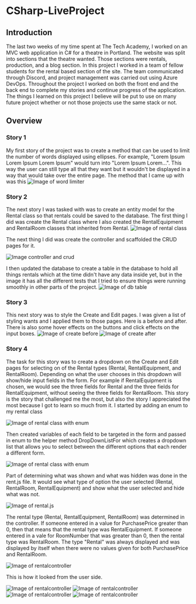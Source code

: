 # CSharp-LiveProject
## Introduction
The last two weeks of my time spent at The Tech Academy, I worked on an MVC web application in C# for a theatre in Portland. The website was split into sections that the theatre wanted. Those sections were rentals, production, and a blog section. In this project I worked in a team of fellow students for the rental based section of the site. The team communicated through Discord, and project management was carried out using Azure DevOps. Throughout the project I worked on both the front end and the back end to complete my stories and continue progress of the application. The things I learned on this project I believe will be put to use on many future project whether or not those projects use the same stack or not.
## Overview
### Story 1
My first story of the project was to create a method that can be used to limit the number of words displayed using ellipses. For example, "Lorem Ipsum Lorem Ipsum Lorem Ipsum" would turn into "Lorem Ipsum Lorem...". This way the user can still type all that they want but it wouldn't be displayed in a way that would take over the entire page. The method that I came up with was this
![Image of word limiter](https://github.com/glarson1/CSharp-LiveProject/blob/main/Images/First.PNG)

### Story 2
The next story I was tasked with was to create an entity model for the Rental class so that rentals could be saved to the database. The first thing I did was create the Rental class where I also created the RentalEquipment and RentalRoom classes that inherited from Rental.
![Image of rental class](https://github.com/glarson1/CSharp-LiveProject/blob/main/Images/Second.PNG)

The next thing I did was create the controller and scaffolded the CRUD pages for it.

![Image controller and crud](https://github.com/glarson1/CSharp-LiveProject/blob/main/Images/Third.PNG)

I then updated the database to create a table in the database to hold all things rentals which at the time didn't have any data inside yet, but in the image it has all the different tests that I tried to ensure things were running smoothly in other parts of the project.
![Image of db table](https://github.com/glarson1/CSharp-LiveProject/blob/main/Images/Fourth.PNG)

### Story 3
This next story was to style the Create and Edit pages. I was given a list of styling wants and I applied them to those pages. Here is a before and after. There is also some hover effects on the buttons and click effects on the input boxes.
![Image of create before](https://github.com/glarson1/CSharp-LiveProject/blob/main/Images/FifthBefore.PNG)
![Image of create after](https://github.com/glarson1/CSharp-LiveProject/blob/main/Images/FifthAfter.PNG)

### Story 4
The task for this story was to create a dropdown on the Create and Edit pages for selecting on of the Rental types (Rental, RentalEquipment, and RentalRoom). Depending on what the user chooses in this dropdown will show/hide input fields in the form. For example if RentalEquipment is chosen, we would see the three fields for Rental and the three fields for RentalEquipment, without seeing the three fields for RentalRoom. This story is the story that challenged me the most, but also the story I appreciated the most because I got to learn so much from it. I started by adding an enum to my rental class

![Image of rental class with enum](https://github.com/glarson1/CSharp-LiveProject/blob/main/Images/Sixth.PNG)

Then created variables of each field to be targeted in the form and passed in enum to the helper method DropDownListFor which creates a dropdown list that allows you to select between the different options that each render a different form.

![Image of rental class with enum](https://github.com/glarson1/CSharp-LiveProject/blob/main/Images/Seventh.PNG)

Part of determining what was shown and what was hidden was done in the rent.js file. It would see what type of option the user selected (Rental, RentalRoom, RentalEquipment) and show what the user selected and hide what was not.

![Image of rental.js](https://github.com/glarson1/CSharp-LiveProject/blob/main/Images/Eighth.PNG)

The rental type (Rental, RentalEquipment, RentalRoom) was determined in the controller. If someone entered in a value for PurchasePrice greater than 0, then that means that the rental type was RentalEquipment. If someone entered in a vale for RoomNumber that was greater than 0, then the rental type was RentalRoom. The type "Rental" was always displayed and was displayed by itself when there were no values given for both PurchasePrice and RentalRoom.

![Image of rentalcontroller ](https://github.com/glarson1/CSharp-LiveProject/blob/main/Images/Nineth.PNG)

This is how it looked from the user side.

![Image of rentalcontroller ](https://github.com/glarson1/CSharp-LiveProject/blob/main/Images/Tenth.PNG)
![Image of rentalcontroller ](https://github.com/glarson1/CSharp-LiveProject/blob/main/Images/Eleventh.png)
![Image of rentalcontroller ](https://github.com/glarson1/CSharp-LiveProject/blob/main/Images/Twelveth.PNG)
![Image of rentalcontroller ](https://github.com/glarson1/CSharp-LiveProject/blob/main/Images/Thirteenth.PNG)
